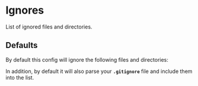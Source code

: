 # Ignores

List of ignored files and directories.

## Defaults

By default this config will ignore the following files and directories:

<EslintIgnoreList />

<div class="tip custom-block pt-2">

In addition, by default it will also parse your **`.gitignore`** file and include them into the list.

</div>

